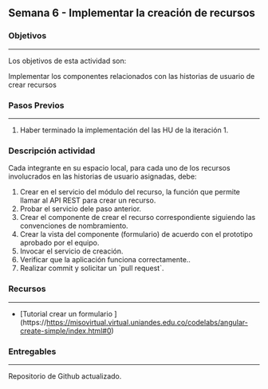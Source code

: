 ## Semana 6 - Implementar la creación de recursos

### Objetivos

---

Los objetivos de esta actividad son:

Implementar los componentes relacionados con las historias de usuario de crear recursos

### Pasos Previos

---

1.  Haber terminado la implementación del las HU de la iteración 1.

### Descripción actividad

Cada integrante en su espacio local, para cada uno de los recursos involucrados en las historias de usuario asignadas, debe:

1.  Crear en el servicio del módulo del recurso, la función que permite llamar al API REST para crear un recurso.
2.  Probar el servicio dele paso anterior.
3.  Crear el componente de crear el recurso correspondiente siguiendo las convenciones de nombramiento.
4.  Crear la vista del componente (formulario) de acuerdo con el prototipo aprobado por el equipo.
5.  Invocar el servicio de creación.
6.  Verificar que la aplicación funciona correctamente..
7.  Realizar commit y solicitar un \`pull request\`.

### Recursos

---

*   \[Tutorial crear un formulario \](https://https://misovirtual.virtual.uniandes.edu.co/codelabs/angular-create-simple/index.html#0)

### Entregables

---

Repositorio de Github actualizado.
